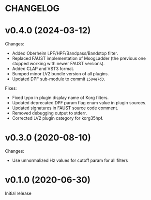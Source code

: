 # CHANGELOG

# v0.4.0 (2024-03-12)

Changes:

* Added Oberheim LPF/HPF/Bandpass/Bandstop filter.
* Replaced FAUST implementation of MoogLadder
   (the previous one stopped working with newer FAUST versions).
* Added CLAP and VST3 format.
* Bumped minor LV2 bundle version of all plugins.
* Updated DPF sub-module to commit `1504e7d3`.

Fixes:

* Fixed typo in plugin display name of Korg filters.
* Updated deprecated DPF param flag enum value in plugin sources.
* Updated signatures in FAUST source code comment.
* Removed debugging output to stderr.
* Corrected LV2 plugin category for korg35hpf.


# v0.3.0 (2020-08-10)

Changes:

* Use unnormalized Hz values for cutoff param for all filters


# v0.1.0 (2020-06-30)

Initial release
